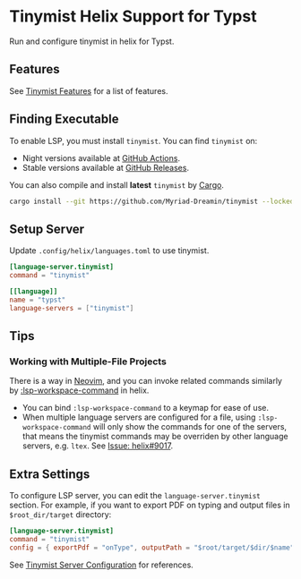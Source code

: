 # Tinymist Helix Support for Typst

Run and configure tinymist in helix for Typst.

## Features

See [Tinymist Features](https://github.com/Myriad-Dreamin/tinymist#features) for a list of features.

## Finding Executable

To enable LSP, you must install `tinymist`. You can find `tinymist` on:

- Night versions available at [GitHub Actions](https://github.com/Myriad-Dreamin/tinymist/actions).
- Stable versions available at [GitHub Releases](https://github.com/Myriad-Dreamin/tinymist/releases).

You can also compile and install **latest** `tinymist` by [Cargo](https://www.rust-lang.org/tools/install).

```bash
cargo install --git https://github.com/Myriad-Dreamin/tinymist --locked
```

## Setup Server

Update `.config/helix/languages.toml` to use tinymist.

```toml
[language-server.tinymist]
command = "tinymist"

[[language]]
name = "typst"
language-servers = ["tinymist"]
```

## Tips

### Working with Multiple-File Projects

There is a way in [Neovim](../neovim/README.md#multiple-file-project-support), and you can invoke related commands similarly by [:lsp-workspace-command](https://docs.helix-editor.com/commands.html) in helix.

+ You can bind `:lsp-workspace-command` to a keymap for ease of use.
+ When multiple language servers are configured for a file, using `:lsp-workspace-command` will only show the commands for one of the servers, that means the tinymist commands may be overriden by other language servers, e.g. `ltex`. See [Issue: helix#9017](https://github.com/helix-editor/helix/issues/9017).

## Extra Settings

To configure LSP server, you can edit the `language-server.tinymist` section. For example, if you want to export PDF on typing and output files in `$root_dir/target` directory:

```toml
[language-server.tinymist]
command = "tinymist"
config = { exportPdf = "onType", outputPath = "$root/target/$dir/$name" }
```

See [Tinymist Server Configuration](../neovim/Configuration.md) for references.
